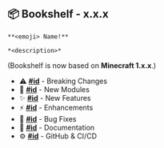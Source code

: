 ## 📦 Bookshelf - x.x.x

```{epigraph}
**<emoji> Name!**

*<description>*
```

(Bookshelf is now based on **Minecraft 1.x.x**.)

- ⚠️ **[#id](issue/pr)** - Breaking Changes
- 🎉 **[#id](issue/pr)** - New Modules
- ✨ **[#id](issue/pr)** - New Features
- ⚡ **[#id](issue/pr)** - Enhancements
- 🐛 **[#id](issue/pr)** - Bug Fixes
- 📝 **[#id](issue/pr)** - Documentation
- ⚙️ **[#id](issue/pr)** - GitHub & CI/CD
